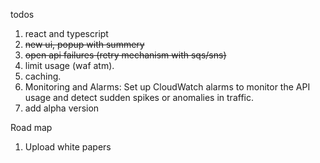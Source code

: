 

todos

1. react and typescript
2. ~~new ui, popup with summery~~
4. ~~open api failures (retry mechanism with sqs/sns)~~
5. limit usage (waf atm).
6. caching.
7. Monitoring and Alarms: Set up CloudWatch alarms to monitor the API usage and detect sudden spikes or anomalies in traffic.
8. add alpha version
    

Road map

1. Upload white papers
